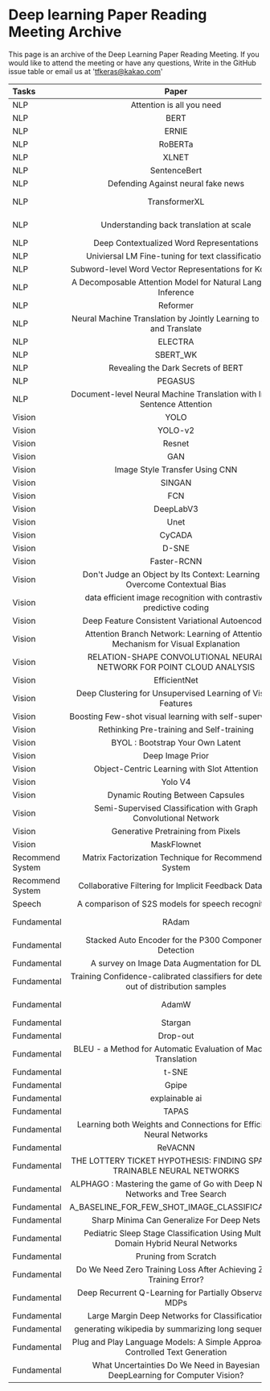 # Deep learning Paper Reading Meeting Archive
This page is an archive of the Deep Learning Paper Reading Meeting.
If you would like to attend the meeting or have any questions,
 Write in the GitHub issue table or email us at 'tfkeras@kakao.com'
 
| Tasks | Paper | Link|
|:---------------|:-------------:|-------------:
| NLP | Attention is all you need |[Youtube](https://www.youtube.com/watch?v=EyXehqvkfF0)
| NLP | BERT | [Youtube](https://www.youtube.com/watch?v=vo3cyr_8eDQ&t=7s)
| NLP | ERNIE| [Youtube](https://www.youtube.com/watch?v=_K6izzEeKYg&t=985s)|내용 13 |
| NLP | RoBERTa | [Youtube](https://www.youtube.com/watch?v=GiotNYiTiMw&t=6s) |내용 13 |
| NLP | XLNET | [Youtube](https://www.youtube.com/watch?v=29oxqDRaPNo&t=898s) |내용 13 |
| NLP | SentenceBert |[Youtube](https://www.youtube.com/watch?v=izCeQOOuZpY&t=291s)|내용 13 |
| NLP | Defending Against neural fake news | [Youtube](https://www.youtube.com/watch?v=cjjfJhYqyeg&t=10s) |내용 13 |
| NLP | TransformerXL |[Youtube](https://www.youtube.com/watch?v=2SDI7hUoDSU&t=3s) <br> [blog](https://ghk829.github.io/whitecross.github.com//transformer-xl) |내용 13 |
| NLP | Understanding back translation at scale | [Youtube](https://www.youtube.com/watch?v=htzBkroOLg4&t=12s) <br> [blog]( https://dev-sngwn.github.io/2020-01-07-back-translation/ ) |내용 13 |
| NLP | Deep Contextualized Word Representations |[Youtube](https://www.youtube.com/watch?v=Vc13QVAKyGk)|내용 13 |
| NLP | Univiersal LM Fine-tuning for text classification | [Youtube](https://www.youtube.com/watch?v=ZJKtwX2LSbY&t=1173s)|내용 13 |
| NLP | Subword-level Word Vector Representations for Korean | [Youtube](https://www.youtube.com/watch?v=QR5XFn5rdMQ)|
| NLP | A Decomposable Attention Model for Natural Language Inference | [Youtube](https://youtu.be/8FcJtvCxI68)|
| NLP | Reformer | [Youtube](https://youtu.be/B6eLtGKgK68)
| NLP | Neural Machine Translation by Jointly Learning to Align and Translate | [Youtube](https://youtu.be/l9pWT6BHpj0)
| NLP | ELECTRA | [Youtube](https://youtu.be/BGRculoppT8)
| NLP | SBERT_WK | [Youtube](https://youtu.be/qXZ80xn8DDU)|
| NLP | Revealing the Dark Secrets of BERT | [Youtube](https://youtu.be/gcar30nhgqQ)|
| NLP | PEGASUS | [Youtube](https://youtu.be/JhGmeQBbDdA)|
| NLP | Document-level Neural Machine Translation with Inter-Sentence Attention | [Youtube](https://youtu.be/4QTydWc2xYs) |
| Vision | YOLO | [Youtube](https://www.youtube.com/watch?v=Ae-p7QVOdbA&t=285s) |내용 13 |
| Vision  | YOLO-v2 |[Youtube](https://www.youtube.com/watch?v=9FiGYp6khxo&t=8s) |내용 13 |
| Vision  | Resnet | [Youtube](https://www.youtube.com/watch?v=JI5kXF_OUkY&t=125s) |내용 13 |
| Vision  | GAN | [Youtube](https://www.youtube.com/watch?v=UZpuIG1eF8Y&t=147s) |내용 13 |
| Vision | Image Style Transfer Using CNN | [Youtube](https://www.youtube.com/watch?v=8jS0xxslTco&t=905s) |내용 13 |
| Vision  | SINGAN | [Youtube](https://www.youtube.com/watch?v=pgYIuA4O95E) |내용 13 |
| Vision  | FCN | [Youtube](https://www.youtube.com/watch?v=_52dopGu3Cw) |내용 13 |
| Vision | DeepLabV3| [Youtube](https://youtu.be/TjHR9Z9iNLA)
| Vision | Unet | [Youtube](https://www.youtube.com/watch?v=evPZI9B2LvQ&t=9s)
| Vision | CyCADA | [Youtube](https://youtu.be/DODYdEwebTg)
| Vision | D-SNE | [Youtube](https://youtu.be/OJe9SgS-GM8)
| Vision | Faster-RCNN| [Youtube](https://youtu.be/HmJWvwIpW5g)
| Vision | Don't Judge an Object by Its Context: Learning to Overcome Contextual Bias| [Youtube](https://youtu.be/xTm1gWWSEHM) |내ㅐ용 13 |
| Vision | data efficient image recognition with contrastive predictive coding| [Youtube](https://youtu.be/-LzFAqOnfTo)|
| Vision | Deep Feature Consistent Variational Autoencoder| [Youtube](https://youtu.be/Iy0zCVZBO_A)|
| Vision | Attention Branch Network: Learning of Attention Mechanism for Visual Explanation| [Youtube](https://youtu.be/8BAGbC0HCVg)|
| Vision | RELATION-SHAPE CONVOLUTIONAL NEURAL NETWORK FOR POINT CLOUD ANALYSIS| [Youtube](https://youtu.be/E_odPJHLW7Y)|
| Vision | EfficientNet| [Youtube](https://youtu.be/Vy0BvuFSNxQ) |
| Vision | Deep Clustering for Unsupervised Learning of Visual Features| [Youtube](https://youtu.be/cCwzxVwfrgM)|
| Vision | Boosting Few-shot visual learning with self-supervision| [Youtube](https://youtu.be/6ZrXjdMfqxk)|
| Vision | Rethinking Pre-training and Self-training| [Youtube](https://youtu.be/d8EDoHDEgvI) |
| Vision | BYOL : Bootstrap Your Own Latent| [Youtube](https://youtu.be/BuyWUSPJicM) |
| Vision | Deep Image Prior| [Youtube](https://youtu.be/wvc_JX4WUHo) |
| Vision | Object-Centric Learning with Slot Attention| [Youtube](https://youtu.be/dMGFQ_ISdFg) |
| Vision | Yolo V4| [Youtube](https://youtu.be/D6mj_T8K_bo) |
| Vision | Dynamic Routing Between Capsules|[Youtube](https://youtu.be/aH7Hn-Ca_uk) |
| Vision | Semi-Supervised Classification with Graph Convolutional Network|[Youtube](https://youtu.be/Ft2Q8WQ8ETM) |
| Vision | Generative Pretraining from Pixels|[Youtube](https://youtu.be/QC9VWEv7qrw) |
| Vision | MaskFlownet | [Youtube](https://youtu.be/-h2W5-A8qNU) |
| Recommend System | Matrix Factorization Technique for Recommender System | [Youtube](https://www.youtube.com/watch?v=Z49JNxS4vsc&t=260s) |내용 13 |
| Recommend System| Collaborative Filtering for Implicit Feedback Dataset | [Youtube](https://www.youtube.com/watch?v=ePvzTeLOBi4&t=6s) |내용 13 |
| Speech | A comparison of S2S models for speech recognition | [Youtube](https://www.youtube.com/watch?v=fltpFsNL8TA&t=463s) 
| Fundamental | RAdam | [Youtube](https://www.youtube.com/watch?v=_F5_hgX_lSE) <br> [blog](https://hiddenbeginner.github.io/deeplearning/2019/09/22/optimization_algorithms_in_deep_learning.html) |
| Fundamental | Stacked Auto Encoder for the P300 Component Detection | [Youtube](https://www.youtube.com/watch?v=ydpZaS1CCRg) |
| Fundamental | A survey on Image Data Augmentation for DL | [Youtube](https://www.youtube.com/watch?v=TioeCk3yMCo&t=1073s) |
| Fundamental | Training Confidence-calibrated classifiers for detecting out of distribution samples | [Youtube](https://www.youtube.com/watch?v=NOzDB2Rpbi0&t=150s) |
| Fundamental | AdamW | [Youtube](https://youtu.be/-Sd_zH_LHBo) <br> [blog](https://hiddenbeginner.github.io/deeplearning/paperreview/2019/12/29/paper_review_AdamW.html) |내용 13 |
| Fundamental | Stargan | [Youtube](https://youtu.be/KO_mOGKdxOw) |내용 13 |
| Fundamental | Drop-out | [Youtube](https://www.youtube.com/watch?v=hOgQDK2-lA8) |내용 13 |
| Fundamental | BLEU - a Method for Automatic Evaluation of Machine Translation | [Youtube](https://youtu.be/61my462pZk0) |내용 13 |
| Fundamental | t-SNE| [Youtube](https://youtu.be/zCYKD3YfcSM) |내용 13 |
| Fundamental | Gpipe| [Youtube](https://youtu.be/bbb0bLR0Faw) |내용 13 |
| Fundamental | explainable ai| [Youtube](https://youtu.be/1WeLdfhRocI) |내용 13 |
| Fundamental | TAPAS| [Youtube](https://youtu.be/V2hPGrPqR0U) |내용 13 |
| Fundamental | Learning both Weights and Connections for Efficient Neural Networks| [Youtube](https://youtu.be/Gt2gvhcsPD8) |내용 13 |
| Fundamental | ReVACNN| [Youtube](https://youtu.be/EBaMig0nMoI) |내용 13 |
| Fundamental | THE LOTTERY TICKET HYPOTHESIS: FINDING SPARSE, TRAINABLE NEURAL NETWORKS| [Youtube](https://youtu.be/EBaMig0nMoI) |내용 13 |
| Fundamental | ALPHAGO : Mastering the game of Go with Deep Neural Networks and Tree Search| [Youtube](https://youtu.be/huMitou6zDs) |
| Fundamental | A_BASELINE_FOR_FEW_SHOT_IMAGE_CLASSIFICATION| [Youtube](https://youtu.be/qpCpo7wATto) |
| Fundamental |  Sharp Minima Can Generalize For Deep Nets| [Youtube](https://youtu.be/5E9SFe5WU1s) |
| Fundamental |  Pediatric Sleep Stage Classification  Using Multi-Domain Hybrid Neural Networks | [Youtube](https://youtu.be/mp72ClQT40s) |
| Fundamental |  Pruning from Scratch| [Youtube](https://youtu.be/ZBAhBHbXg40) |
| Fundamental |  Do We Need Zero Training Loss After Achieving Zero Training Error?| [Youtube](https://youtu.be/7HkFFFJar_E) |
| Fundamental |  Deep Recurrent Q-Learning for Partially Observable MDPs| [Youtube](https://youtu.be/M6hjaQSXEcE) |
| Fundamental |  Large Margin Deep Networks for Classification| [Youtube](https://youtu.be/Wl4kex_ZLqo) |
| Fundamental |  generating wikipedia by summarizing long sequences| [Youtube](https://youtu.be/C2xr5IA-4CM) |
| Fundamental |  Plug and Play Language Models: A Simple Approach to Controlled Text Generation| [Youtube](https://youtu.be/QnsCHRCWEP4) |
| Fundamental | What Uncertainties Do We Need in Bayesian DeepLearning for Computer Vision?|[Youtube](https://youtu.be/d7y42HfE6uI) |



